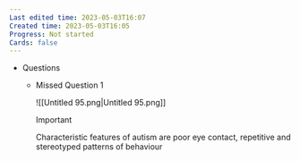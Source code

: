 ```yaml
---
Last edited time: 2023-05-03T16:07
Created time: 2023-05-03T16:05
Progress: Not started
Cards: false
---
```

- Questions
    - Missed Question 1
        
        ![[Untitled 95.png|Untitled 95.png]]
        
        > [!important]  
        > Characteristic features of autism are poor eye contact, repetitive and stereotyped patterns of behaviour